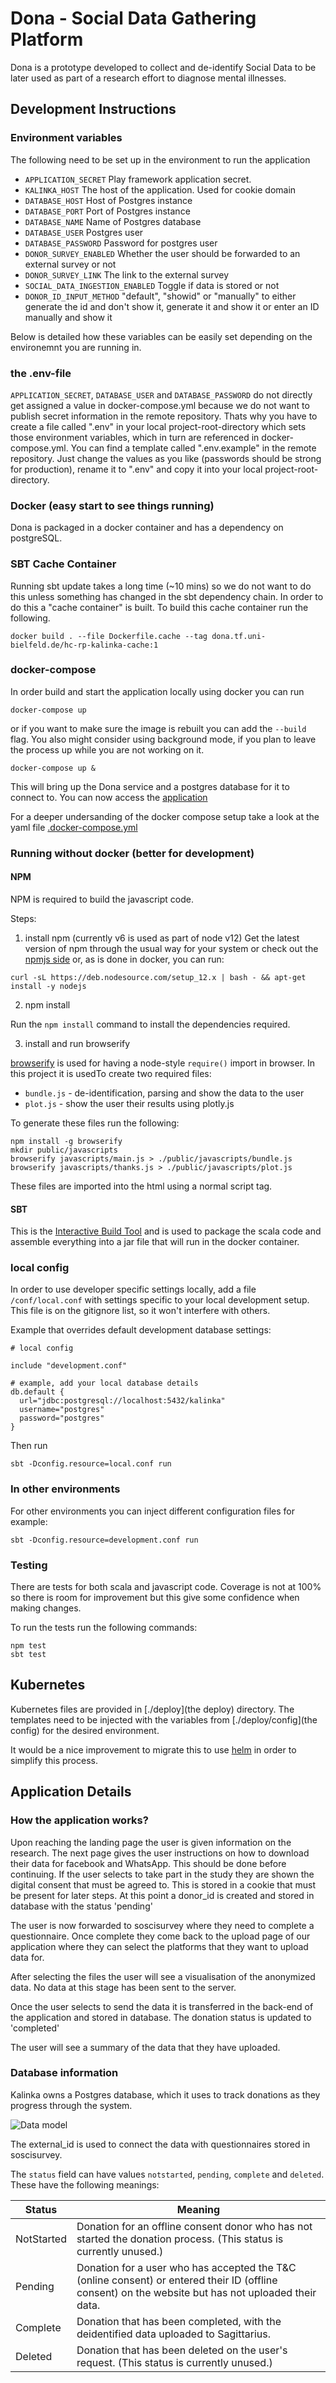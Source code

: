 # Dona - Social Data Gathering Platform
Dona is a prototype developed to collect and de-identify Social Data to be later used as 
part of a research effort to diagnose mental illnesses.

## Development Instructions

### Environment variables

The following need to be set up in the environment to run the application
* `APPLICATION_SECRET` Play framework application secret.
* `KALINKA_HOST` The host of the application. Used for cookie domain
* `DATABASE_HOST` Host of Postgres instance
* `DATABASE_PORT` Port of Postgres instance
* `DATABASE_NAME` Name of Postgres database
* `DATABASE_USER` Postgres user
* `DATABASE_PASSWORD` Password for postgres user
* `DONOR_SURVEY_ENABLED` Whether the user should be forwarded to an external survey or not
* `DONOR_SURVEY_LINK` The link to the external survey
* `SOCIAL_DATA_INGESTION_ENABLED` Toggle if data is stored or not
* `DONOR_ID_INPUT_METHOD` "default", "showid" or "manually" to either generate the id and don't show it, generate it and show it or enter an ID manually and show it

Below is detailed how these variables can be easily set depending on the
environemnt you are running in. 

### the .env-file

`APPLICATION_SECRET`, `DATABASE_USER` and `DATABASE_PASSWORD` do not directly get assigned a value in docker-compose.yml because
we do not want to publish secret information in the remote repository. Thats why you have to create a file called ".env"
in your local project-root-directory which sets those environment variables, which in turn are referenced in
docker-compose.yml. You can find a template called ".env.example" in the remote repository. Just change the values as
you like (passwords should be strong for production), rename it to ".env" and copy it into your local project-root-directory.

### Docker (easy start to see things running) 
Dona is packaged in a docker container and has a dependency on 
postgreSQL. 

### SBT Cache Container
Running sbt update takes a long time (~10 mins) so we do not want to do 
this unless something has changed in the sbt dependency chain. In order 
to do this a "cache container" is built. To build this cache container 
run the following.  

```
docker build . --file Dockerfile.cache --tag dona.tf.uni-bielfeld.de/hc-rp-kalinka-cache:1 
```

### docker-compose

In order build and start the application locally using docker you can run

```
docker-compose up
```
or if you want to make sure the image is rebuilt you can add the 
`--build` flag. 
You also might consider using background mode, if you plan to leave the 
process up while you are not working on it. 
```
docker-compose up &
```

This will bring up the Dona service and a postgres database for it to 
connect to. You can now access the [application](localhost:9000)

For a deeper undersanding of the docker compose setup take a look at the
 yaml file [.docker-compose.yml](.docker-compose.yml)

### Running without docker (better for development)

#### NPM

NPM is required to build the javascript code.  
 
Steps:  
1. install npm (currently v6 is used as part of node v12) 
Get the latest version of npm through the usual way for your system or
check out the [npmjs side](https://www.npmjs.com/package/npm) or, as is 
done in docker, you can run: 
```
curl -sL https://deb.nodesource.com/setup_12.x | bash - && apt-get install -y nodejs
```

2. npm install

Run the `npm install` command to install the dependencies required.

3. install and run browserify

[browserify](https://github.com/browserify/browserify) is used for 
having a node-style `require()` import in browser. In this project it is 
usedTo create two required files:   
* `bundle.js` - de-identification, parsing and show the data to the user 
* `plot.js` - show the user their results using plotly.js 

To generate these files run the following:

```
npm install -g browserify
mkdir public/javascripts
browserify javascripts/main.js > ./public/javascripts/bundle.js
browserify javascripts/thanks.js > ./public/javascripts/plot.js
```

These files are imported into the html using a normal script tag. 

#### SBT

This is the [Interactive Build Tool](https://www.scala-sbt.org/) and is 
used to package the scala code and assemble everything into a jar file 
that will run in the docker container.

### local config

In order to use developer specific settings locally, add a file `/conf/local.conf` with 
settings specific to your local development setup. This file is on the gitignore list, 
so it won't interfere with others.

Example that overrides default development database settings:

```
# local config

include "development.conf"

# example, add your local database details
db.default {
  url="jdbc:postgresql://localhost:5432/kalinka"
  username="postgres"
  password="postgres"
}

```
Then run

```
sbt -Dconfig.resource=local.conf run
```

### In other environments

For other environments you can inject different configuration files for
example: 

```
sbt -Dconfig.resource=development.conf run
```

### Testing

There are tests for both scala and javascript code. Coverage is not at
100% so there is room for improvement but this give some confidence when
making changes.

To run the tests run the following commands:
```
npm test
sbt test
``` 

## Kubernetes

Kubernetes files are provided in [./deploy](the deploy) directory. The 
templates need to be injected with the variables from [./deploy/config](the config)
for the desired environment.

It would be a nice improvement to migrate this to use [helm](helm.sh) in 
order to simplify this process. 

## Application Details

### How the application works?

Upon reaching the landing page the user is given information on the
research. The next page gives the user instructions on how to download 
their data for facebook and WhatsApp. This should be done before 
continuing. If the user selects to take part in the study they are 
shown the digital consent that must be agreed to. This is stored in a
cookie that must be present for later steps. At this point a donor_id is
created and stored in database with the status 'pending'

The user is now forwarded to soscisurvey where they need to complete a 
questionnaire. Once complete they come back to the upload page of our application where they
can select the platforms that they want to upload data for. 

After selecting the files the user will see a visualisation of the 
anonymized data. No data at this stage has been sent to the server.

Once the user selects to send the data it is transferred in the back-end
of the application and stored in database. The donation status is 
updated to 'completed'

The user will see a summary of the data that they have uploaded. 
 
###  Database information

Kalinka owns a Postgres database, which it uses to track donations as
they progress through the system.

![Data model](./diagrams/datamodel.jpg)

The external_id is used to connect the data with questionnaires stored 
in soscisurvey.

The `status` field can have values `notstarted`, `pending`, `complete` and `deleted`.
These have the following meanings:

|Status    |Meaning|
|----------|-------|
|NotStarted|Donation for an offline consent donor who has not started the donation process. (This status is currently unused.)|
|Pending   |Donation for a user who has accepted the T&C (online consent) or entered their ID (offline consent) on the website but has not uploaded their data.|
|Complete  |Donation that has been completed, with the deidentified data uploaded to Sagittarius.|
|Deleted   |Donation that has been deleted on the user's request. (This status is currently unused.)|
